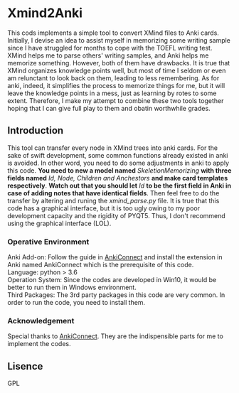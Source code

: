 # Xmind2Anki
This cods implements a simple tool to convert XMind files to Anki cards. Initially, I devise an idea to assist myself in memorizing some writing sample since I have struggled for months to cope with the TOEFL writing test. XMind helps me to parse others' writing samples, and Anki helps me memorize something. However, both of them have drawbacks. It is true that XMind organizes knowledge points well, but most of time I seldom or even am relunctant to look back on them, leading to less remembering. As for anki, indeed, it simplifies the process to memorize things for me, but it will leave the knowledge points in a mess, just as learning by rotes to some extent. Therefore, I make my attempt to combine these two tools together hoping that I can give full play to them and obatin worthwhile grades.

## Introduction
This tool can transfer every node in XMind trees into anki cards. For the sake of swift development, some common functions already existed in anki is avoided. In other word, you need to do some adjustments in anki to apply this code. __You need to new a model named__ _SkeletionMemorizing_ __with three fields named__ _Id, Node, Children and Anchestors_ __and make card templates respectively__. __Watch out that you should let__ _Id_ __to be the first field in Anki in case of adding notes that have identical fields__. Then feel free to do the transfer by altering and runing the _xmind_parse.py_ file. It is true that this code has a graphical interface, but it is too ugly owing to my poor development capacity and the rigidity of PYQT5. Thus, I don't recommend using the graphical interface (LOL).

### Operative Environment
Anki Add-on: Follow the guide in [AnkiConnect](https://github.com/FooSoft/anki-connect) and install the extension in Anki named AnkiConnect which is the prerequisite of this code.  
Language: python > 3.6  
Operation System: Since the codes are developed in Win10, it would be better to run them in Windows environment.  
Third Packages: The 3rd party packages in this code are very common. In order to run the code, you need to install them.  

### Acknowledgement
Special thanks to [AnkiConnect](https://github.com/FooSoft/anki-connect). They are the indispensible parts for me to implement the codes.

## Lisence
GPL